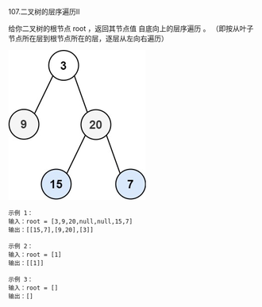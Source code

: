 107.二叉树的层序遍历II

给你二叉树的根节点 root ，返回其节点值 自底向上的层序遍历 。 （即按从叶子节点所在层到根节点所在的层，逐层从左向右遍历）


![img_12.png](img_12.png)
```
示例 1：
输入：root = [3,9,20,null,null,15,7]
输出：[[15,7],[9,20],[3]]

示例 2：
输入：root = [1]
输出：[[1]]

示例 3：
输入：root = []
输出：[]
```

